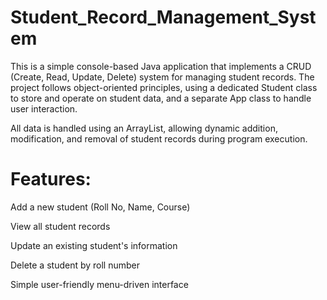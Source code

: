 # Student_Record_Management_System

This is a simple console-based Java application that implements a CRUD (Create, Read, Update, Delete) system for managing student records.
The project follows object-oriented principles, using a dedicated Student class to store and operate on student data, and a separate App class to handle user interaction.

All data is handled using an ArrayList, allowing dynamic addition, modification, and removal of student records during program execution.

# Features:

Add a new student (Roll No, Name, Course)

View all student records

Update an existing student's information

Delete a student by roll number

Simple user-friendly menu-driven interface


